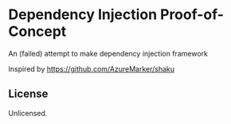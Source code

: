 # Dependency Injection Proof-of-Concept

An (failed) attempt to make dependency injection framework

Inspired by https://github.com/AzureMarker/shaku

## License

Unlicensed.
